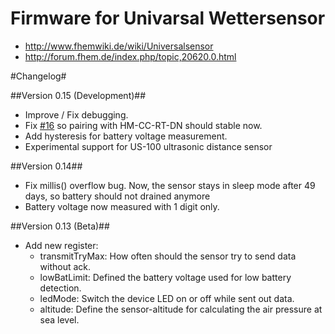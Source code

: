 Firmware for Univarsal Wettersensor
===================================

* http://www.fhemwiki.de/wiki/Universalsensor
* http://forum.fhem.de/index.php/topic,20620.0.html

#Changelog#

##Version 0.15 (Development)##
 * Improve / Fix debugging.
 * Fix [#16](/../../issues/16) so pairing with HM-CC-RT-DN should stable now.
 * Add hysteresis for battery voltage measurement.
 * Experimental support for US-100 ultrasonic distance sensor

##Version 0.14##
 * Fix millis() overflow bug. Now, the sensor stays in sleep mode after 49 days, so battery should not drained anymore
 * Battery voltage now measured with 1 digit only.

##Version 0.13 (Beta)##
 * Add new register:
   - transmitTryMax: How often should the sensor try to send data without ack.
   - lowBatLimit: Defined the battery voltage used for low battery detection.
   - ledMode: Switch the device LED on or off while sent out data.
   - altitude: Define the sensor-altitude for calculating the air pressure at sea level.
